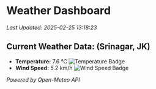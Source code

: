 
# Weather Dashboard

_Last Updated: 2025-02-25 13:18:23_

## Current Weather Data: (Srinagar, JK)
- **Temperature:** 7.6 °C ![Temperature Badge](https://img.shields.io/badge/Temperature-Low%20Temp-blue)
- **Wind Speed:** 5.2 km/h ![Wind Speed Badge](https://img.shields.io/badge/Wind%20Speed-Light%20Wind-blue)

*Powered by Open-Meteo API*
